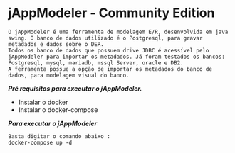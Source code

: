 # jAppModeler - Community Edition

	O jAppModeler é uma ferramenta de modelagem E/R, desenvolvida em java swing. O banco de dados utilizado é o Postgresql, para gravar metadados e dados sobre o DER.
	Todos os banco de dados que possuem drive JDBC é acessível pelo jAppModeler para importar os metadados. Já foram testados os bancos: Postgresql, mysql, mariadb, mssql Server, oracle e DB2.
	A ferramenta possue a opção de importar os metadados do banco de dados, para modelagem visual do banco.
	
***Pré requisitos para executar o jAppModeler.***

- Instalar o docker 
- Instalar o docker-compose 

***Para executar o jAppModeler***

	Basta digitar o comando abaixo :
	docker-compose up -d
	